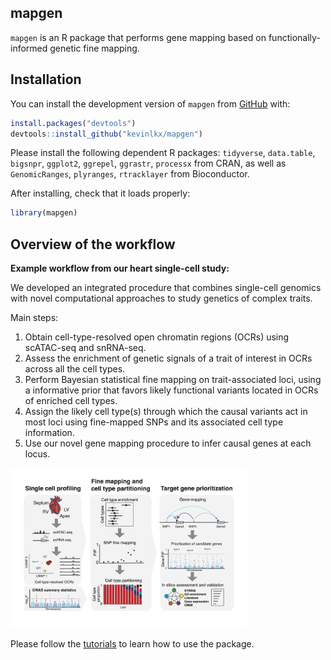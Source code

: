 
<!-- README.md is generated from README.Rmd. Please edit that file -->

## mapgen

<!-- badges: start -->
<!-- badges: end -->

`mapgen` is an R package that performs gene mapping based on
functionally-informed genetic fine mapping.

## Installation

You can install the development version of `mapgen` from
[GitHub](https://github.com/) with:

``` r
install.packages("devtools")
devtools::install_github("kevinlkx/mapgen")
```

Please install the following dependent R packages: `tidyverse`,
`data.table`, `bigsnpr`, `ggplot2`, `ggrepel`, `ggrastr`, `processx`
from CRAN, as well as `GenomicRanges`, `plyranges`, `rtracklayer` from
Bioconductor.

After installing, check that it loads properly:

``` r
library(mapgen)
```

## Overview of the workflow

**Example workflow from our heart single-cell study:**

We developed an integrated procedure that combines single-cell genomics
with novel computational approaches to study genetics of complex traits.

Main steps:

1.  Obtain cell-type-resolved open chromatin regions (OCRs) using
    scATAC-seq and snRNA-seq.
2.  Assess the enrichment of genetic signals of a trait of interest in
    OCRs across all the cell types.
3.  Perform Bayesian statistical fine mapping on trait-associated loci,
    using a informative prior that favors likely functional variants
    located in OCRs of enriched cell types.
4.  Assign the likely cell type(s) through which the causal variants act
    in most loci using fine-mapped SNPs and its associated cell type
    information.
5.  Use our novel gene mapping procedure to infer causal genes at each
    locus.

<img src="vignettes/workflow.overview.png" title="Overview of the workflow" alt="Overview of the workflow" width="75%" />

Please follow the
[tutorials](https://kevinlkx.github.io/mapgen/articles/index.html) to
learn how to use the package.
